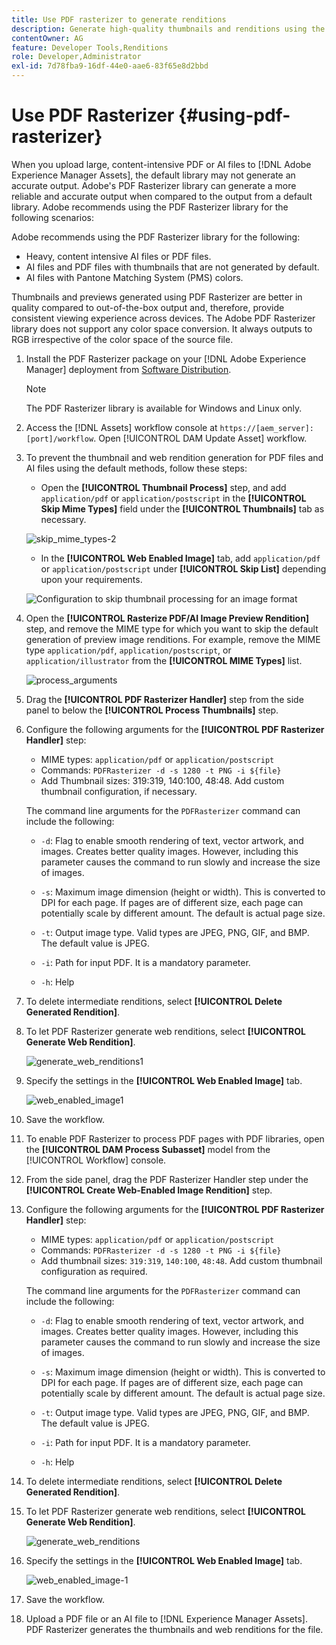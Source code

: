 ```yaml
---
title: Use PDF rasterizer to generate renditions
description: Generate high-quality thumbnails and renditions using the Adobe PDF Rasterizer library.
contentOwner: AG
feature: Developer Tools,Renditions
role: Developer,Administrator
exl-id: 7d78fba9-16df-44e0-aae6-83f65e8d2bbd
---
```

# Use PDF Rasterizer {#using-pdf-rasterizer}

When you upload large, content-intensive PDF or AI files to [!DNL Adobe Experience Manager Assets], the default library may not generate an accurate output. Adobe's PDF Rasterizer library can generate a more reliable and accurate output when compared to the output from a default library. Adobe recommends using the PDF Rasterizer library for the following scenarios:

Adobe recommends using the PDF Rasterizer library for the following:

* Heavy, content intensive AI files or PDF files.
* AI files and PDF files with thumbnails that are not generated by default.
* AI files with Pantone Matching System (PMS) colors.

Thumbnails and previews generated using PDF Rasterizer are better in quality compared to out-of-the-box output and, therefore, provide consistent viewing experience across devices. The Adobe PDF Rasterizer library does not support any color space conversion. It always outputs to RGB irrespective of the color space of the source file.

1. Install the PDF Rasterizer package on your [!DNL Adobe Experience Manager] deployment from [Software Distribution](https://experience.adobe.com/#/downloads/content/software-distribution/en/aem.html?package=/content/software-distribution/en/details.html/content/dam/aem/public/adobe/packages/cq640/product/assets/aem-assets-pdf-rasterizer-pkg).

   >[!NOTE]
   >
   >The PDF Rasterizer library is available for Windows and Linux only.

1. Access the [!DNL Assets] workflow console at `https://[aem_server]:[port]/workflow`. Open [!UICONTROL DAM Update Asset] workflow.

1. To prevent the thumbnail and web rendition generation for PDF files and AI files using the default methods, follow these steps:

    * Open the **[!UICONTROL Thumbnail Process]** step, and add `application/pdf` or `application/postscript` in the **[!UICONTROL Skip Mime Types]** field under the **[!UICONTROL Thumbnails]** tab as necessary.

   ![skip_mime_types-2](assets/skip_mime_types-2.png)

    * In the **[!UICONTROL Web Enabled Image]** tab, add `application/pdf` or `application/postscript` under **[!UICONTROL Skip List]** depending upon your requirements.

   ![Configuration to skip thumbnail processing for an image format](assets/web_enabled_imageskiplist.png)

1. Open the **[!UICONTROL Rasterize PDF/AI Image Preview Rendition]** step, and remove the MIME type for which you want to skip the default generation of preview image renditions. For example, remove the MIME type `application/pdf`, `application/postscript`, or `application/illustrator` from the **[!UICONTROL MIME Types]** list.

   ![process_arguments](assets/process_arguments.png)

1. Drag the **[!UICONTROL PDF Rasterizer Handler]** step from the side panel to below the **[!UICONTROL Process Thumbnails]** step.
1. Configure the following arguments for the **[!UICONTROL PDF Rasterizer Handler]** step:

    * MIME types: `application/pdf` or `application/postscript`
    * Commands: `PDFRasterizer -d -s 1280 -t PNG -i ${file}`
    * Add Thumbnail sizes: 319:319, 140:100, 48:48. Add custom thumbnail configuration, if necessary.

   The command line arguments for the `PDFRasterizer` command can include the following:

   * `-d`: Flag to enable smooth rendering of text, vector artwork, and images. Creates better quality images. However, including this parameter causes the command to run slowly and increase the size of images.

   * `-s`: Maximum image dimension (height or width). This is converted to DPI for each page. If pages are of different size, each page can potentially scale by different amount. The default is actual page size.

   * `-t`: Output image type. Valid types are JPEG, PNG, GIF, and BMP. The default value is JPEG.

   * `-i`: Path for input PDF. It is a mandatory parameter.

   * `-h`: Help

1. To delete intermediate renditions, select **[!UICONTROL Delete Generated Rendition]**.
1. To let PDF Rasterizer generate web renditions, select **[!UICONTROL Generate Web Rendition]**.

   ![generate_web_renditions1](assets/generate_web_renditions1.png)

1. Specify the settings in the **[!UICONTROL Web Enabled Image]** tab.

   ![web_enabled_image1](assets/web_enabled_image1.png)

1. Save the workflow.
1. To enable PDF Rasterizer to process PDF pages with PDF libraries, open the **[!UICONTROL DAM Process Subasset]** model from the [!UICONTROL Workflow] console.
1. From the side panel, drag the PDF Rasterizer Handler step under the **[!UICONTROL Create Web-Enabled Image Rendition]** step.
1. Configure the following arguments for the **[!UICONTROL PDF Rasterizer Handler]** step:

    * MIME types: `application/pdf` or `application/postscript`
    * Commands: `PDFRasterizer -d -s 1280 -t PNG -i ${file}`
    * Add thumbnail sizes: `319:319`, `140:100`, `48:48`. Add custom thumbnail configuration as required.

   The command line arguments for the `PDFRasterizer` command can include the following:

   * `-d`: Flag to enable smooth rendering of text, vector artwork, and images. Creates better quality images. However, including this parameter causes the command to run slowly and increase the size of images.

   * `-s`: Maximum image dimension (height or width). This is converted to DPI for each page. If pages are of different size, each page can potentially scale by different amount. The default is actual page size.

   * `-t`: Output image type. Valid types are JPEG, PNG, GIF, and BMP. The default value is JPEG.

   * `-i`: Path for input PDF. It is a mandatory parameter.

   * `-h`: Help

1. To delete intermediate renditions, select **[!UICONTROL Delete Generated Rendition]**.
1. To let PDF Rasterizer generate web renditions, select **[!UICONTROL Generate Web Rendition]**.

   ![generate_web_renditions](assets/generate_web_renditions.png)

1. Specify the settings in the **[!UICONTROL Web Enabled Image]** tab.

   ![web_enabled_image-1](assets/web_enabled_image-1.png)

1. Save the workflow.
1. Upload a PDF file or an AI file to [!DNL Experience Manager Assets]. PDF Rasterizer generates the thumbnails and web renditions for the file.

